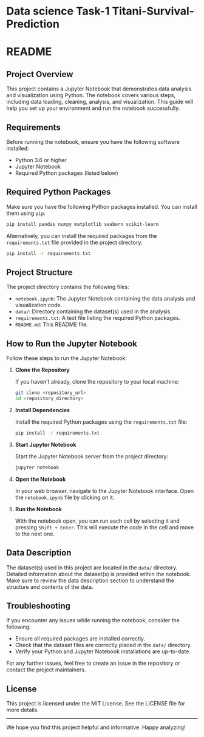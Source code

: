 # Data science Task-1 Titani-Survival-Prediction
# README

## Project Overview

This project contains a Jupyter Notebook that demonstrates data analysis and visualization using Python. The notebook covers various steps, including data loading, cleaning, analysis, and visualization. This guide will help you set up your environment and run the notebook successfully.

## Requirements

Before running the notebook, ensure you have the following software installed:

- Python 3.6 or higher
- Jupyter Notebook
- Required Python packages (listed below)

## Required Python Packages

Make sure you have the following Python packages installed. You can install them using `pip`:

```bash
pip install pandas numpy matplotlib seaborn scikit-learn
```

Alternatively, you can install the required packages from the `requirements.txt` file provided in the project directory:

```bash
pip install -r requirements.txt
```

## Project Structure

The project directory contains the following files:

- `notebook.ipynb`: The Jupyter Notebook containing the data analysis and visualization code.
- `data/`: Directory containing the dataset(s) used in the analysis.
- `requirements.txt`: A text file listing the required Python packages.
- `README.md`: This README file.

## How to Run the Jupyter Notebook

Follow these steps to run the Jupyter Notebook:

1. **Clone the Repository**

   If you haven't already, clone the repository to your local machine:

   ```bash
   git clone <repository_url>
   cd <repository_directory>
   ```

2. **Install Dependencies**

   Install the required Python packages using the `requirements.txt` file:

   ```bash
   pip install -r requirements.txt
   ```

3. **Start Jupyter Notebook**

   Start the Jupyter Notebook server from the project directory:

   ```bash
   jupyter notebook
   ```

4. **Open the Notebook**

   In your web browser, navigate to the Jupyter Notebook interface. Open the `notebook.ipynb` file by clicking on it.

5. **Run the Notebook**

   With the notebook open, you can run each cell by selecting it and pressing `Shift + Enter`. This will execute the code in the cell and move to the next one.

## Data Description

The dataset(s) used in this project are located in the `data/` directory. Detailed information about the dataset(s) is provided within the notebook. Make sure to review the data description section to understand the structure and contents of the data.

## Troubleshooting

If you encounter any issues while running the notebook, consider the following:

- Ensure all required packages are installed correctly.
- Check that the dataset files are correctly placed in the `data/` directory.
- Verify your Python and Jupyter Notebook installations are up-to-date.

For any further issues, feel free to create an issue in the repository or contact the project maintainers.

## License

This project is licensed under the MIT License. See the LICENSE file for more details.

---

We hope you find this project helpful and informative. Happy analyzing!

